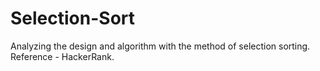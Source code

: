 # Selection-Sort

Analyzing the design and algorithm with the method of selection sorting.
<br>
Reference - HackerRank.
